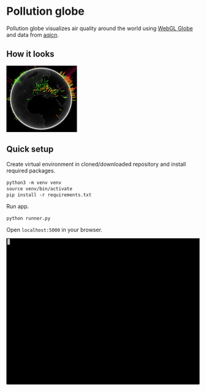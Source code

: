 # Pollution globe


Pollution globe visualizes air quality around the world using
[WebGL Globe](https://experiments.withgoogle.com/chrome/globe) and data from
[aqicn](http://aqicn.org/).

## How it looks

![Working pollution globe image](globe.png)

## Quick setup

Create virtual environment in cloned/downloaded repository and install required packages.

```
python3 -m venv venv
source venv/bin/activate
pip install -r requirements.txt
```

Run app.

```
python runner.py
```


Open `localhost:5000` in your browser.
<p align='center'>

![Terminal gif](terminal.gif)

</p>
